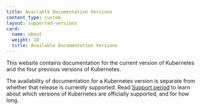 ```yaml
---
title: Available Documentation Versions
content_type: custom
layout: supported-versions
card:
  name: about
  weight: 10
  title: Available Documentation Versions
---
```


This website contains documentation for the current version of Kubernetes
and the four previous versions of Kubernetes.

The availability of documentation for a Kubernetes version is separate from whether
that release is currently supported.
Read [Support period](/releases/patch-releases/#support-period) to learn about
which versions of Kubernetes are officially supported, and for how long.